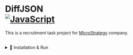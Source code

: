 # DiffJSON  <div> [![JavaScript](https://shields.io/badge/JavaScript-black?logo=JavaScript&logoColor=F7DF1E)](https://developer.mozilla.org/en-US/docs/Web/JavaScript) </div>

This is a recruitment task project for [MicroStrategy](https://www.microstrategy.com/pl) company.

<br>
<details><summary> 🚀 Installation & Run  </summary>
<br>

• Clone this repository from diff-json branch.

```
git clone -b diff-json https://github.com/SzymCode/RecruitmentTasks.git
```

• Run index.js using node:

```
node index.js
```

</details>
